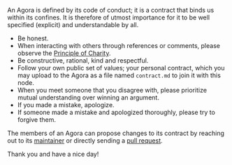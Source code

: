 An Agora is defined by its code of conduct; it is a contract that binds us within its confines. It is therefore of utmost importance for it to be well specified (explicit) and understandable by all.

- Be honest.
- When interacting with others through references or comments, please observe the [Principle of Charity](https://en.wikipedia.org/wiki/Principle_of_charity).
- Be constructive, rational, kind and respectful.
- Follow your own public set of values; your personal contract, which you may upload to the Agora as a file named ```contract.md``` to join it with this node.
- When you meet someone that you disagree with, please prioritize mutual understanding over winning an argument.
- If you made a mistake, apologize.
- If someone made a mistake and apologized thoroughly, please try to forgive them.

The members of an Agora can propose changes to its contract by reaching out to its [maintainer](https://flancia.org/me) or directly sending a [pull request](https://github.com/flancian/agora).

Thank you and have a nice day!